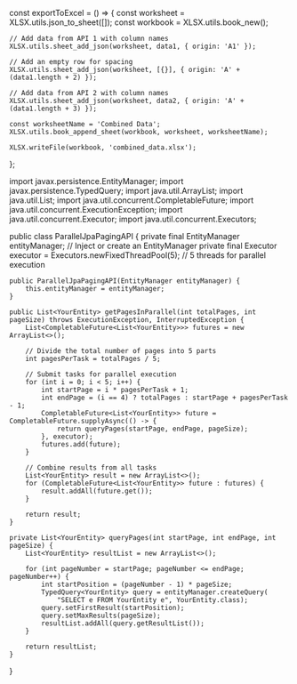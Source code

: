 const exportToExcel = () => {
    const worksheet = XLSX.utils.json_to_sheet([]);
    const workbook = XLSX.utils.book_new();

    // Add data from API 1 with column names
    XLSX.utils.sheet_add_json(worksheet, data1, { origin: 'A1' });

    // Add an empty row for spacing
    XLSX.utils.sheet_add_json(worksheet, [{}], { origin: 'A' + (data1.length + 2) });

    // Add data from API 2 with column names
    XLSX.utils.sheet_add_json(worksheet, data2, { origin: 'A' + (data1.length + 3) });

    const worksheetName = 'Combined Data';
    XLSX.utils.book_append_sheet(workbook, worksheet, worksheetName);

    XLSX.writeFile(workbook, 'combined_data.xlsx');
  };


import javax.persistence.EntityManager;
import javax.persistence.TypedQuery;
import java.util.ArrayList;
import java.util.List;
import java.util.concurrent.CompletableFuture;
import java.util.concurrent.ExecutionException;
import java.util.concurrent.Executor;
import java.util.concurrent.Executors;

public class ParallelJpaPagingAPI {
    private final EntityManager entityManager; // Inject or create an EntityManager
    private final Executor executor = Executors.newFixedThreadPool(5); // 5 threads for parallel execution

    public ParallelJpaPagingAPI(EntityManager entityManager) {
        this.entityManager = entityManager;
    }

    public List<YourEntity> getPagesInParallel(int totalPages, int pageSize) throws ExecutionException, InterruptedException {
        List<CompletableFuture<List<YourEntity>>> futures = new ArrayList<>();

        // Divide the total number of pages into 5 parts
        int pagesPerTask = totalPages / 5;

        // Submit tasks for parallel execution
        for (int i = 0; i < 5; i++) {
            int startPage = i * pagesPerTask + 1;
            int endPage = (i == 4) ? totalPages : startPage + pagesPerTask - 1;
            CompletableFuture<List<YourEntity>> future = CompletableFuture.supplyAsync(() -> {
                return queryPages(startPage, endPage, pageSize);
            }, executor);
            futures.add(future);
        }

        // Combine results from all tasks
        List<YourEntity> result = new ArrayList<>();
        for (CompletableFuture<List<YourEntity>> future : futures) {
            result.addAll(future.get());
        }

        return result;
    }

    private List<YourEntity> queryPages(int startPage, int endPage, int pageSize) {
        List<YourEntity> resultList = new ArrayList<>();

        for (int pageNumber = startPage; pageNumber <= endPage; pageNumber++) {
            int startPosition = (pageNumber - 1) * pageSize;
            TypedQuery<YourEntity> query = entityManager.createQuery(
                "SELECT e FROM YourEntity e", YourEntity.class);
            query.setFirstResult(startPosition);
            query.setMaxResults(pageSize);
            resultList.addAll(query.getResultList());
        }

        return resultList;
    }
}
